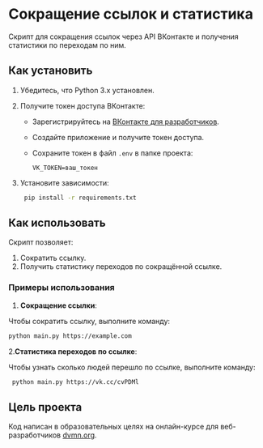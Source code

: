# Сокращение ссылок и статистика

Скрипт для сокращения ссылок через API ВКонтакте и получения статистики по переходам по ним.

## Как установить

1. Убедитесь, что Python 3.x установлен.
2. Получите токен доступа ВКонтакте:
   - Зарегистрируйтесь на [ВКонтакте для разработчиков](https://vk.com/apps?act=manage).
   - Создайте приложение и получите токен доступа.
   - Сохраните токен в файл `.env` в папке проекта:

     ```
     VK_TOKEN=ваш_токен
     ```

3. Установите зависимости:

   ```bash
    pip install -r requirements.txt
    ```

## Как использовать

Скрипт позволяет:
1. Сократить ссылку.
2. Получить статистику переходов по сокращённой ссылке.

### Примеры использования

1. **Сокращение ссылки**:

Чтобы сократить ссылку, выполните команду:

   ```bash
   python main.py https://example.com
   ```
2.**Статистика переходов по ссылке**:

Чтобы узнать сколько людей перешло по ссылке, выполните команду:

   ```bash
    python main.py https://vk.cc/cvPDMl
   ```

## Цель проекта
Код написан в образовательных целях на онлайн-курсе для веб-разработчиков [dvmn.org](https://dvmn.org/).
